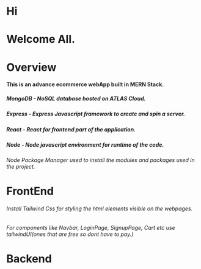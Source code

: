 # Hi

# Welcome All.

# Overview

#### This is an advance ecommerce webApp built in MERN Stack.

##### MongoDB - NoSQL database hosted on ATLAS Cloud.

##### Express - Express Javascript framework to create and spin a server.

##### React - React for frontend part of the application.

##### Node - Node javascript environment for runtime of the code.

###### Node Package Manager used to install the modules and packages used in the project.

# FrontEnd

###### Install Tailwind Css for styling the html elements visible on the webpages.

###### For components like Navbar, LoginPage, SignupPage, Cart etc use tailwindUI(ones that are free so dont have to pay.)

# Backend

